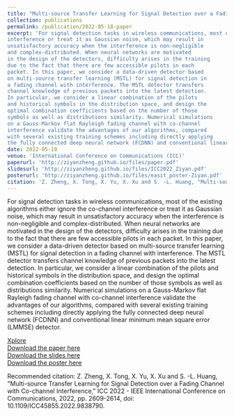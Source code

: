 ```yaml
---
title: "Multi-source Transfer Learning for Signal Detection over a Fading Channel with Co-channel Interference"
collection: publications
permalink: /publication/2022-05-18-paper
excerpt: 'For signal detection tasks in wireless communications, most of the existing algorithms either ignore the co-channel
interference or treat it as Gaussian noise, which may result in
unsatisfactory accuracy when the interference is non-negligible
and complex-distributed. When neural networks are motivated
in the design of the detectors, difficulty arises in the training
due to the fact that there are few accessible pilots in each
packet. In this paper, we consider a data-driven detector based
on multi-source transfer learning (MSTL) for signal detection in
a fading channel with interference. The MSTL detector transfers
channel knowledge of previous packets into the latest detection.
In particular, we consider a linear combination of the pilots
and historical symbols in the distribution space, and design the
optimal combination coefficients based on the number of those
symbols as well as distributions similarity. Numerical simulations
on a Gauss-Markov flat Rayleigh fading channel with co-channel
interference validate the advantages of our algorithms, compared
with several existing training schemes including directly applying
the fully connected deep neural network (FCDNN) and conventional linear minimum mean square error (LMMSE) detector.'
date: 2022-05-18
venue: 'International Conference on Communications (ICC)'
paperurl: 'http://ziyanzheng.github.io/files/paper.pdf'
slidesurl: 'http://ziyanzheng.github.io/files/ICC2022_Ziyan.pdf'
posterurl: 'http://ziyanzheng.github.io/files/easit_poster-Ziyan.pdf'
citation: 'Z. Zheng, X. Tong, X. Yu, X. Xu and S. -L. Huang, "Multi-source Transfer Learning for Signal Detection over a Fading Channel with Co-channel Interference," ICC 2022 - IEEE International Conference on Communications, 2022, pp. 2609-2614, doi: 10.1109/ICC45855.2022.9838790.'
---
```

For signal detection tasks in wireless communications, most of the existing algorithms either ignore the co-channel
interference or treat it as Gaussian noise, which may result in
unsatisfactory accuracy when the interference is non-negligible
and complex-distributed. When neural networks are motivated
in the design of the detectors, difficulty arises in the training
due to the fact that there are few accessible pilots in each
packet. In this paper, we consider a data-driven detector based
on multi-source transfer learning (MSTL) for signal detection in
a fading channel with interference. The MSTL detector transfers
channel knowledge of previous packets into the latest detection.
In particular, we consider a linear combination of the pilots
and historical symbols in the distribution space, and design the
optimal combination coefficients based on the number of those
symbols as well as distributions similarity. Numerical simulations
on a Gauss-Markov flat Rayleigh fading channel with co-channel
interference validate the advantages of our algorithms, compared
with several existing training schemes including directly applying
the fully connected deep neural network (FCDNN) and conventional linear minimum mean square error (LMMSE) detector.

[Xplore](https://ieeexplore.ieee.org/document/9838790) <br />
[Download the paper here](http://ziyanzheng.github.io/files/paper.pdf) <br />
[Download the slides here](http://ziyanzheng.github.io/files/ICC2022_Ziyan.pdf) <br />
[Download the poster here](http://ziyanzheng.github.io/files/easit_poster-Ziyan.pdf)

Recommended citation: Z. Zheng, X. Tong, X. Yu, X. Xu and S. -L. Huang, "Multi-source Transfer Learning for Signal Detection over a Fading Channel with Co-channel Interference," ICC 2022 - IEEE International Conference on Communications, 2022, pp. 2609-2614, doi: 10.1109/ICC45855.2022.9838790.

